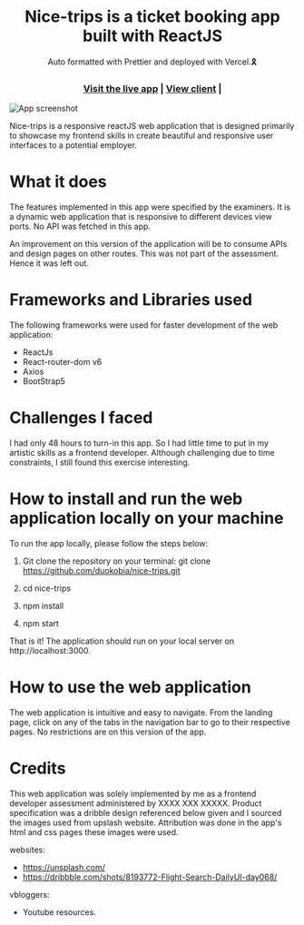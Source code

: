 <h1 align="center">Nice-trips is a ticket booking app built with ReactJS</h1>

<div align="center">Auto formatted with Prettier and deployed with Vercel.🎗</div>

<h3 align="center">
  <a href="https://nice-trips-duokobia.vercel.app/">Visit the live app</a> |
  <a href="https://github.com/duokobia/nice-trips/tree/main">View client</a> |
</h3>

![App screenshot](-duokobia.vercel.app)

Nice-trips is a responsive reactJS web application that is designed primarily to showcase my frontend skills in create beautiful and responsive user interfaces to a potential employer.

# What it does

The features implemented in this app were specified by the examiners. It is a dynamic web application that is responsive to different devices view ports. No API was fetched in this app.

An improvement on this version of the application will be to consume APIs and design pages on other routes. This was not part of the assessment. Hence it was left out.

# Frameworks and Libraries used

The following frameworks were used for faster development of the web application:

- ReactJs
- React-router-dom v6
- Axios
- BootStrap5

# Challenges I faced

I had only 48 hours to turn-in this app. So I had little time to put in my artistic skills as a frontend developer. Although challenging due to time constraints, I still found this exercise interesting.

# How to install and run the web application locally on your machine

To run the app locally, please follow the steps below:

1. Git clone the repository on your terminal:
   git clone https://github.com/duokobia/nice-trips.git

2. cd nice-trips

3. npm install

4. npm start

That is it! The application should run on your local server on http://localhost:3000.

# How to use the web application

The web application is intuitive and easy to navigate. From the landing page, click on any of the tabs in the navigation bar to go to their respective pages. No restrictions are on this version of the app.

# Credits

This web application was solely implemented by me as a frontend developer assessment administered by XXXX XXX XXXXX. Product specification was a dribble design referenced below given and I sourced the images used from upslash website. Attribution was done in the app's html and css pages these images were used.

websites:

- https://unsplash.com/
- https://dribbble.com/shots/8193772-Flight-Search-DailyUI-day068/

vbloggers:

- Youtube resources.
